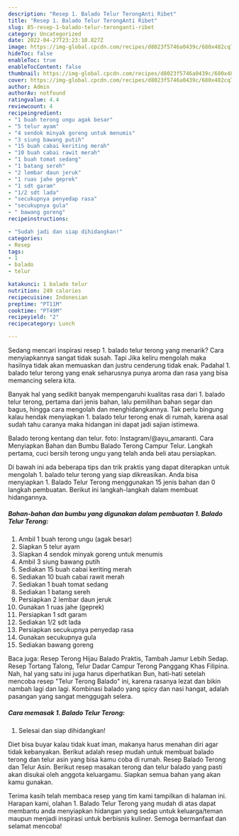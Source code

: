 ```yaml
---
description: "Resep 1. Balado Telur TerongAnti Ribet"
title: "Resep 1. Balado Telur TerongAnti Ribet"
slug: 85-resep-1-balado-telur-teronganti-ribet
category: Uncategorized
date: 2022-04-27T23:23:10.827Z
image: https://img-global.cpcdn.com/recipes/d8023f5746a0439c/680x482cq70/1-balado-telur-terong-foto-resep-utama.jpg
hideToc: false
enableToc: true
enableTocContent: false
thumbnail: https://img-global.cpcdn.com/recipes/d8023f5746a0439c/680x482cq70/1-balado-telur-terong-foto-resep-utama.jpg
cover: https://img-global.cpcdn.com/recipes/d8023f5746a0439c/680x482cq70/1-balado-telur-terong-foto-resep-utama.jpg
author: Admin
authorAv: notfound
ratingvalue: 4.4
reviewcount: 4
recipeingredient:
- "1 buah terong ungu agak besar"
- "5 telur ayam"
- "4 sendok minyak goreng untuk menumis"
- "3 siung bawang putih"
- "15 buah cabai keriting merah"
- "10 buah cabai rawit merah"
- "1 buah tomat sedang"
- "1 batang sereh"
- "2 lembar daun jeruk"
- "1 ruas jahe geprek"
- "1 sdt garam"
- "1/2 sdt lada"
- "secukupnya penyedap rasa"
- "secukupnya gula"
- " bawang goreng"
recipeinstructions:

- "Sudah jadi dan siap dihidangkan!"
categories:
- Resep
tags:
- 1
- balado
- telur

katakunci: 1 balado telur 
nutrition: 249 calories
recipecuisine: Indonesian
preptime: "PT11M"
cooktime: "PT49M"
recipeyield: "2"
recipecategory: Lunch

---
```



Sedang mencari inspirasi resep 1. balado telur terong yang menarik? Cara menyiapkannya sangat tidak susah. Tapi Jika keliru mengolah maka hasilnya tidak akan memuaskan dan justru cenderung tidak enak. Padahal 1. balado telur terong yang enak seharusnya punya aroma dan rasa yang bisa memancing selera kita.


Banyak hal yang sedikit banyak mempengaruhi kualitas rasa dari 1. balado telur terong, pertama dari jenis bahan, lalu pemilihan bahan segar dan bagus, hingga cara mengolah dan menghidangkannya. Tak perlu bingung kalau hendak menyiapkan 1. balado telur terong enak di rumah, karena asal sudah tahu caranya maka hidangan ini dapat jadi sajian istimewa.

Balado terong kentang dan telur. foto: Instagram/@ayu_amaranti. Cara Menyiapkan Bahan dan Bumbu Balado Terong Campur Telur. Langkah pertama, cuci bersih terong ungu yang telah anda beli atau persiapkan.


Di bawah ini ada beberapa tips dan trik praktis yang dapat diterapkan untuk mengolah 1. balado telur terong yang siap dikreasikan. Anda bisa menyiapkan 1. Balado Telur Terong menggunakan 15 jenis bahan dan 0 langkah pembuatan. Berikut ini langkah-langkah dalam membuat hidangannya.

<!--inarticleads1-->

##### Bahan-bahan dan bumbu yang digunakan dalam pembuatan 1. Balado Telur Terong:

1. Ambil 1 buah terong ungu (agak besar)
1. Siapkan 5 telur ayam
1. Siapkan 4 sendok minyak goreng untuk menumis
1. Ambil 3 siung bawang putih
1. Sediakan 15 buah cabai keriting merah
1. Sediakan 10 buah cabai rawit merah
1. Sediakan 1 buah tomat sedang
1. Sediakan 1 batang sereh
1. Persiapkan 2 lembar daun jeruk
1. Gunakan 1 ruas jahe (geprek)
1. Persiapkan 1 sdt garam
1. Sediakan 1/2 sdt lada
1. Persiapkan secukupnya penyedap rasa
1. Gunakan secukupnya gula
1. Sediakan  bawang goreng


Baca juga: Resep Terong Hijau Balado Praktis, Tambah Jamur Lebih Sedap. Resep Tortang Talong, Telur Dadar Campur Terong Panggang Khas Filipina. Nah, hal yang satu ini juga harus diperhatikan Bun, hati-hati setelah mencoba resep &#34;Telur Terong Balado&#34; ini, karena rasanya lezat dan bikin nambah lagi dan lagi. Kombinasi balado yang spicy dan nasi hangat, adalah pasangan yang sangat menggugah selera. 

<!--inarticleads2-->

##### Cara memasak 1. Balado Telur Terong:


1. Selesai dan siap dihidangkan!

Diet bisa buyar kalau tidak kuat iman, makanya harus menahan diri agar tidak kebanyakan. Berikut adalah resep mudah untuk membuat balado terong dan telur asin yang bisa kamu coba di rumah. Resep Balado Terong dan Telur Asin. Berikut resep masakan terong dan telur balado yang pasti akan disukai oleh anggota keluargamu. Siapkan semua bahan yang akan kamu gunakan. 

Terima kasih telah membaca resep yang tim kami tampilkan di halaman ini. Harapan kami, olahan 1. Balado Telur Terong yang mudah di atas dapat membantu anda menyiapkan hidangan yang sedap untuk keluarga/teman maupun menjadi inspirasi untuk berbisnis kuliner. Semoga bermanfaat dan selamat mencoba!
